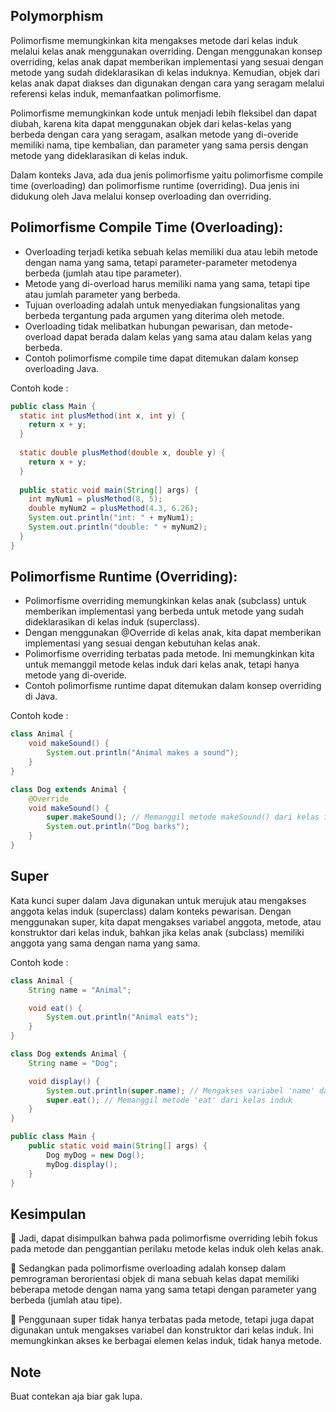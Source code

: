 ## Polymorphism

Polimorfisme memungkinkan kita mengakses metode dari kelas induk melalui kelas anak menggunakan overriding. Dengan menggunakan konsep overriding, kelas anak dapat memberikan implementasi yang sesuai dengan metode yang sudah dideklarasikan di kelas induknya. Kemudian, objek dari kelas anak dapat diakses dan digunakan dengan cara yang seragam melalui referensi kelas induk, memanfaatkan polimorfisme.

Polimorfisme memungkinkan kode untuk menjadi lebih fleksibel dan dapat diubah, karena kita dapat menggunakan objek dari kelas-kelas yang berbeda dengan cara yang seragam, asalkan metode yang di-overide memiliki nama, tipe kembalian, dan parameter yang sama persis dengan metode yang dideklarasikan di kelas induk.

Dalam konteks Java, ada dua jenis polimorfisme yaitu polimorfisme compile time (overloading) dan polimorfisme runtime (overriding). Dua jenis ini didukung oleh Java melalui konsep overloading dan overriding.

## Polimorfisme Compile Time (Overloading):

- Overloading terjadi ketika sebuah kelas memiliki dua atau lebih metode dengan nama yang sama, tetapi parameter-parameter metodenya berbeda (jumlah atau tipe parameter).
- Metode yang di-overload harus memiliki nama yang sama, tetapi tipe atau jumlah parameter yang berbeda.
- Tujuan overloading adalah untuk menyediakan fungsionalitas yang berbeda tergantung pada argumen yang diterima oleh metode.
- Overloading tidak melibatkan hubungan pewarisan, dan metode-overload dapat berada dalam kelas yang sama atau dalam kelas yang berbeda.
- Contoh polimorfisme compile time dapat ditemukan dalam konsep overloading Java.

Contoh kode :

```java
public class Main {
  static int plusMethod(int x, int y) {
    return x + y;
  }
  
  static double plusMethod(double x, double y) {
    return x + y;
  }
  
  public static void main(String[] args) {
    int myNum1 = plusMethod(8, 5);
    double myNum2 = plusMethod(4.3, 6.26);
    System.out.println("int: " + myNum1);
    System.out.println("double: " + myNum2);
  }
}
```

## Polimorfisme Runtime (Overriding):

- Polimorfisme overriding memungkinkan kelas anak (subclass) untuk memberikan implementasi yang berbeda untuk metode yang sudah dideklarasikan di kelas induk (superclass).
- Dengan menggunakan @Override di kelas anak, kita dapat memberikan implementasi yang sesuai dengan kebutuhan kelas anak.
- Polimorfisme overriding terbatas pada metode. Ini memungkinkan kita untuk memanggil metode kelas induk dari kelas anak, tetapi hanya metode yang di-overide.
- Contoh polimorfisme runtime dapat ditemukan dalam konsep overriding di Java.

Contoh kode :

```java
class Animal {
    void makeSound() {
        System.out.println("Animal makes a sound");
    }
}

class Dog extends Animal {
    @Override
    void makeSound() {
        super.makeSound(); // Memanggil metode makeSound() dari kelas induk
        System.out.println("Dog barks");
    }
}
```

## Super

Kata kunci super dalam Java digunakan untuk merujuk atau mengakses anggota kelas induk (superclass) dalam konteks pewarisan. Dengan menggunakan super, kita dapat mengakses variabel anggota, metode, atau konstruktor dari kelas induk, bahkan jika kelas anak (subclass) memiliki anggota yang sama dengan nama yang sama.

Contoh kode :

```java
class Animal {
    String name = "Animal";

    void eat() {
        System.out.println("Animal eats");
    }
}

class Dog extends Animal {
    String name = "Dog";

    void display() {
        System.out.println(super.name); // Mengakses variabel 'name' dari kelas induk
        super.eat(); // Memanggil metode 'eat' dari kelas induk
    }
}

public class Main {
    public static void main(String[] args) {
        Dog myDog = new Dog();
        myDog.display();
    }
}
```

## Kesimpulan 

📌 Jadi, dapat disimpulkan bahwa pada polimorfisme overriding lebih fokus pada metode dan penggantian perilaku metode kelas induk oleh kelas anak. 

📌 Sedangkan pada polimorfisme overloading adalah konsep dalam pemrograman berorientasi objek di mana sebuah kelas dapat memiliki beberapa metode dengan nama yang sama tetapi dengan parameter yang berbeda (jumlah atau tipe).

📌 Penggunaan super tidak hanya terbatas pada metode, tetapi juga dapat digunakan untuk mengakses variabel dan konstruktor dari kelas induk. Ini memungkinkan akses ke berbagai elemen kelas induk, tidak hanya metode.

## Note

Buat contekan aja biar gak lupa.
